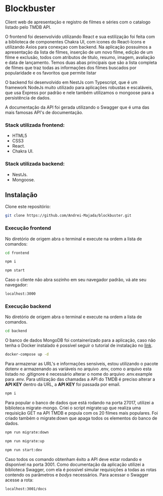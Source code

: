 # Blockbuster

Client web de apresentação e registro de filmes e séries com o catalogo listado pelo TMDB API.

O frontend foi desenvolvido utilizando React e sua estilização foi feita com a biblioteca de componentes Chakra UI, com icones do React-Icons e utilizando Axios para conexçao com backend.
Na aplicação possuímos a apresentação da lista de filmes, inserção de um novo filme, edição de um filme e exclusão, todos com atributos de titulo, resumo, imagem, avaliação e data de lançamento.
Temos duas abas principais que são a lista completa de filmes que traz todas as informações dos filmes buscados por popularidade e os favoritos que permite listar 

O backend foi desenvolvido em NestJs com Typescript, que é um framework NodeJs muito utilizado para aplicações robustas e escaláveis, que usa Express por padrão e nele também utilizamos o mongoose para a persistência de dados.

A documentação da API foi gerada utilizando o Swagger que é uma das mais famosas API's de documentação.

### Stack utilizada frontend:
- HTML5
- CSS3
- React.
- Chakra UI.

### Stack utilizada backend:
- NestJs.
- Mongoose.

## Instalação

Clone este repositório:

```bash
git clone https://github.com/Andrei-Majada/blockbuster.git
```
### Execução frontend

No diretório de origem abra o terminal e execute na ordem a lista de comandos:
```bash
cd frontend
```
```bash
npm i
```
```bash
npm start
```
Caso o cliente não abra sozinho em seu navegador padrão, vá ate seu navegador:
```bash
localhost:3000
```

### Execução backend

No diretório de origem abra o terminal e execute na ordem a lista de comandos. 
```bash
cd backend
```
O banco de dados MongoDB foi containerizado para a aplicação, caso não tenha o Docker instalado é possível seguir o tutorial de instalação no [link](https://www.docker.com/).
```bash
docker-compose up -d
```
Para armazenar as URL's e informações sensíveis, estou utilizando o pacote dotenv e armazenando as variáveis no arquivo .env, como o arquivo esta listado no .gitignore é necessário alterar o nome do arquivo .env.example para .env.
Para utilização das chamadas a API do TMDB é preciso alterar a **API KEY** dentro da URL, a **API KEY** foi passada por email.
```bash
npm i
```
Para popular o banco de dados que está rodando na porta 27017, utilizei a biblioteca migrate-mongo. Criei o script migrate:up que realiza uma requisição GET na API TMDB e popula com os 20 filmes mais populares. Foi criado também o migrate:down que apaga todos os elementos do banco de dados.
```bash
npm run migrate:down
```
```bash
npm run migrate:up
```
```bash
npm run start:dev
```
Caso todos os comando obtenham êxito a API deve estar rodando e disponível na porta 3001.
Como documentação da aplicação utilizei a biblioteca Swagger, com ela é possível simular requisições a todas as rotas contendo os parâmetros e *bodys* necessários.
Para acessar o Swagger acesse a rota:
```bash
localhost:3001/docs
```

